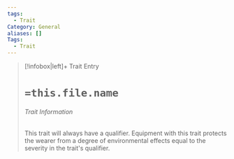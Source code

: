 ```yaml
---
tags:
  - Trait
Category: General
aliases: []
Tags:
  - Trait
---
```

> [!infobox|left]+ Trait Entry
> # `=this.file.name`
> ###### Trait Information
> This trait will always have a qualifier. Equipment with this trait protects the wearer from a degree of environmental effects equal to the severity in the trait's qualifier.